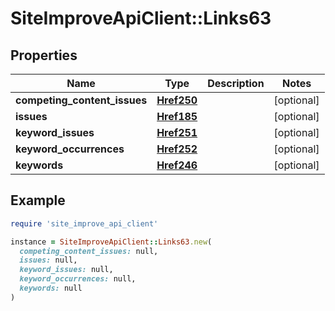 # SiteImproveApiClient::Links63

## Properties

| Name | Type | Description | Notes |
| ---- | ---- | ----------- | ----- |
| **competing_content_issues** | [**Href250**](Href250.md) |  | [optional] |
| **issues** | [**Href185**](Href185.md) |  | [optional] |
| **keyword_issues** | [**Href251**](Href251.md) |  | [optional] |
| **keyword_occurrences** | [**Href252**](Href252.md) |  | [optional] |
| **keywords** | [**Href246**](Href246.md) |  | [optional] |

## Example

```ruby
require 'site_improve_api_client'

instance = SiteImproveApiClient::Links63.new(
  competing_content_issues: null,
  issues: null,
  keyword_issues: null,
  keyword_occurrences: null,
  keywords: null
)
```

